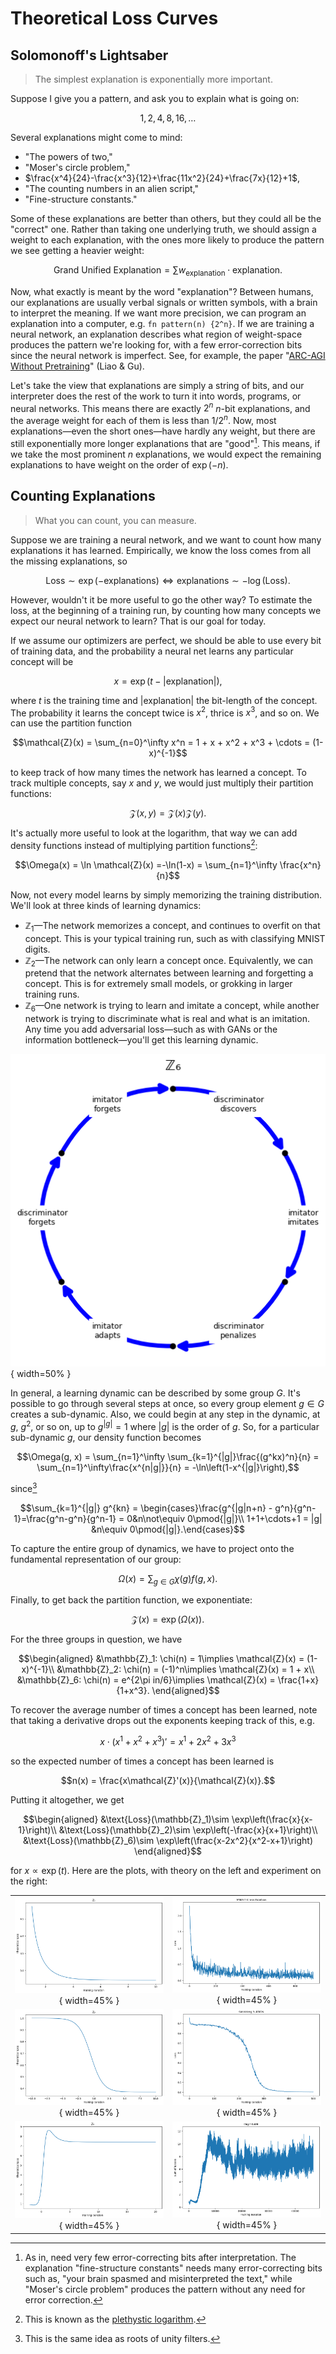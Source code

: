 # Theoretical Loss Curves

## Solomonoff's Lightsaber

> The simplest explanation is exponentially more important.

Suppose I give you a pattern, and ask you to explain what is going on:

$$1, 2, 4, 8, 16, \dots$$

Several explanations might come to mind:
- "The powers of two,"
- "Moser's circle problem,"
- $\frac{x^4}{24}-\frac{x^3}{12}+\frac{11x^2}{24}+\frac{7x}{12}+1$,
- "The counting numbers in an alien script,"
- "Fine-structure constants."

Some of these explanations are better than others, but they could all be the "correct" one. Rather than taking one underlying truth, we should assign a weight to each explanation, with the ones more likely to produce the pattern we see getting a heavier weight:

$$\text{Grand Unified Explanation} = \sum w_\text{explanation}\cdot\text{explanation}.$$

Now, what exactly is meant by the word "explanation"? Between humans, our explanations are usually verbal signals or written symbols, with a brain to interpret the meaning. If we want more precision, we can program an explanation into a computer, e.g. `fn pattern(n) {2^n}`. If we are training a neural network, an explanation describes what region of weight-space produces the pattern we're looking for, with a few error-correction bits since the neural network is imperfect. See, for example, the paper "[ARC-AGI Without Pretraining](https://iliao2345.github.io/blog_posts/arc_agi_without_pretraining/arc_agi_without_pretraining.html)" (Liao & Gu).

Let's take the view that explanations are simply a string of bits, and our interpreter does the rest of the work to turn it into words, programs, or neural networks. This means there are exactly $2^n$ $n$-bit explanations, and the average weight for each of them is less than $1/2^n$. Now, most explanations—even the short ones—have hardly any weight, but there are still exponentially more longer explanations that are "good"[^1]. This means, if we take the most prominent $n$ explanations, we would expect the remaining explanations to have weight on the order of $\exp(-n)$.

[^1]: As in, need very few error-correcting bits after interpretation. The explanation "fine-structure constants" needs many error-correcting bits such as, "your brain spasmed and misinterpreted the text," while "Moser's circle problem" produces the pattern without any need for error correction.

## Counting Explanations

> What you can count, you can measure.

Suppose we are training a neural network, and we want to count how many explanations it has learned. Empirically, we know the loss comes from all the missing explanations, so

$$\text{Loss}\sim \exp(-\text{explanations})\Longleftrightarrow \text{explanations}\sim -\log(\text{Loss}).$$

However, wouldn't it be more useful to go the other way? To estimate the loss, at the beginning of a training run, by counting how many concepts we expect our neural network to learn? That is our goal for today.

If we assume our optimizers are perfect, we should be able to use every bit of training data, and the probability a neural net learns any particular concept will be

$$x = \exp(t - |\text{explanation}|),$$

where $t$ is the training time and $|\text{explanation}|$ the bit-length of the concept. The probability it learns the concept twice is $x^2$, thrice is $x^3$, and so on. We can use the partition function

$$\mathcal{Z}(x) = \sum_{n=0}^\infty x^n =  1 + x + x^2 + x^3 + \cdots = (1-x)^{-1}$$

to keep track of how many times the network has learned a concept. To track multiple concepts, say $x$ and $y$, we would just multiply their partition functions:

$$\mathcal{Z}(x, y) = \mathcal{Z}(x)\mathcal{Z}(y).$$

It's actually more useful to look at the logarithm, that way we can add density functions instead of multiplying partition functions[^2]:

$$\Omega(x) = \ln \mathcal{Z}(x) =-\ln(1-x) = \sum_{n=1}^\infty \frac{x^n}{n}$$

Now, not every model learns by simply memorizing the training distribution. We'll look at three kinds of learning dynamics:

- $\mathbb{Z}_1$—The network memorizes a concept, and continues to overfit on that concept. This is your typical training run, such as with classifying MNIST digits.
- $\mathbb{Z}_2$—The network can only learn a concept once. Equivalently, we can pretend that the network alternates between learning and forgetting a concept. This is for extremely small models, or grokking in larger training runs.
- $\mathbb{Z}_6$—One network is trying to learn and imitate a concept, while another network is trying to discriminate what is real and what is an imitation. Any time you add adversarial loss—such as with GANs or the information bottleneck—you'll get this learning dynamic.

![Z6 Learning Dynamic.png](diagram_Z6.png){ width=50% }

In general, a learning dynamic can be described by some group $G$. It's possible to go through several steps at once, so every group element $g\in G$ creates a sub-dynamic. Also, we could begin at any step in the dynamic, at $g$, $g^2$, or so on, up to $g^{|g|}=1$ where $|g|$ is the order of $g$. So, for a particular sub-dynamic $g$, our density function becomes

$$\Omega(g, x) = \sum_{n=1}^\infty \sum_{k=1}^{|g|}\frac{(g^kx)^n}{n} = \sum_{n=1}^\infty\frac{x^{n|g|}}{n} = -\ln\left(1-x^{|g|}\right),$$

since[^3]

$$\sum_{k=1}^{|g|} g^{kn} = \begin{cases}\frac{g^{|g|n+n} - g^n}{g^n-1}=\frac{g^n-g^n}{g^n-1} = 0&n\not\equiv 0\pmod{|g|}\\
1+1+\cdots+1 = |g| &n\equiv 0\pmod{|g|}.\end{cases}$$

To capture the entire group of dynamics, we have to project onto the fundamental representation of our group:

$$\Omega(x) = \sum_{g\in G}\chi(g)f(g, x).$$

Finally, to get back the partition function, we exponentiate:

$$\mathcal{Z}(x)=\exp(\Omega(x)).$$

For the three groups in question, we have

$$\begin{aligned}
&\mathbb{Z}_1: \chi(n) = 1\implies \mathcal{Z}(x) = (1-x)^{-1}\\
&\mathbb{Z}_2: \chi(n) = (-1)^n\implies \mathcal{Z}(x) = 1 + x\\
&\mathbb{Z}_6: \chi(n) = e^{2\pi in/6}\implies \mathcal{Z}(x) = \frac{1+x}{1+x^3}.
\end{aligned}$$

To recover the average number of times a concept has been learned, note that taking a derivative drops out the exponents keeping track of this, e.g.

$$x\cdot \left(x^1 + x^2 + x^3\right)' = x^1 + 2x^2 + 3x^3$$

so the expected number of times a concept has been learned is

$$n(x) = \frac{x\mathcal{Z}'(x)}{\mathcal{Z}(x)}.$$

Putting it altogether, we get

$$\begin{aligned}
&\text{Loss}(\mathbb{Z}_1)\sim \exp\left(\frac{x}{x-1}\right)\\
&\text{Loss}(\mathbb{Z}_2)\sim \exp\left(-\frac{x}{x+1}\right)\\
&\text{Loss}(\mathbb{Z}_6)\sim \exp\left(\frac{x-2x^2}{x^2-x+1}\right)
\end{aligned}$$

for $x \propto \exp(t)$. Here are the plots, with theory on the left and experiment on the right:

|||
| :--------------------------------------: | :----------------------------------------------: |
| ![Z1 Theory](theory_Z1.png){ width=45% } | ![Z1 Experiment](experiment_Z1.png){ width=45% } |
| ![Z2 Theory](theory_Z2.png){ width=45% } | ![Z2 Experiment](experiment_Z2.png){ width=45% } |
| ![Z3 Theory](theory_Z6.png){ width=45% } | ![Z3 Experiment](experiment_Z6.png){ width=45% } |


[^2]: This is known as the [plethystic logarithm](https://en.wikipedia.org/wiki/Plethystic_exponential).
[^3]: This is the same idea as roots of unity filters.